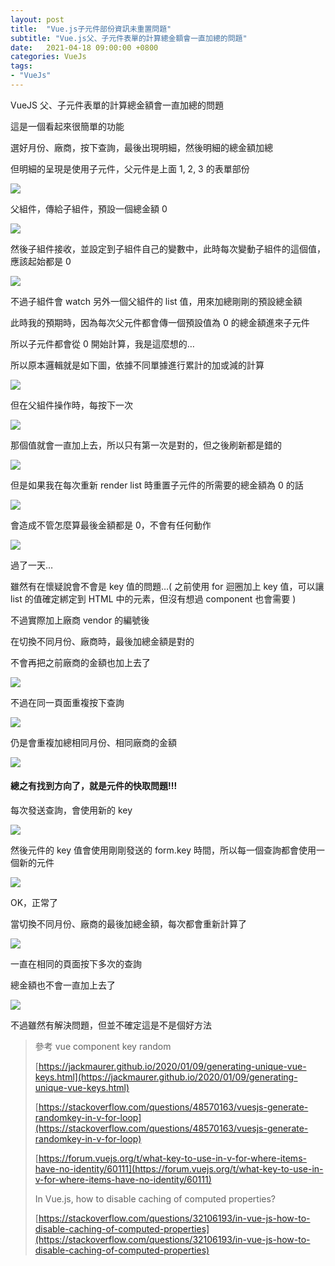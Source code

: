 ```yaml
---
layout: post
title:  "Vue.js子元件部份資訊未重置問題"
subtitle: "Vue.js父、子元件表單的計算總金額會一直加總的問題"
date:   2021-04-18 09:00:00 +0800
categories: VueJs
tags:
- "VueJs"
---
```


VueJS 父、子元件表單的計算總金額會一直加總的問題

這是一個看起來很簡單的功能

選好月份、廠商，按下查詢，最後出現明細，然後明細的總金額加總

但明細的呈現是使用子元件，父元件是上面 1, 2, 3 的表單部份

![](/images/medium/1__jgd9yK2__II__ohTIZkBR9NQ.png)

父組件，傳給子組件，預設一個總金額 0

![](/images/medium/1__2kuOHaNc9XSvCGndmS5H6Q.png)

然後子組件接收，並設定到子組件自己的變數中，此時每次變動子組件的這個值，應該起始都是 0

![](/images/medium/1__8Sfeyfp4PoXt0IauJfWMtA.png)

不過子組件會 watch 另外一個父組件的 list 值，用來加總剛剛的預設總金額

此時我的預期時，因為每次父元件都會傳一個預設值為 0 的總金額進來子元件

所以子元件都會從 0 開始計算，我是這麼想的…

所以原本邏輯就是如下圖，依據不同單據進行累計的加或減的計算

![](/images/medium/1__x86F2hYoVVDhQk7lQUfWzA.png)

但在父組件操作時，每按下一次

![](/images/medium/1__T10zVFk6Rrd__O__cGUplEBA.png)

那個值就會一直加上去，所以只有第一次是對的，但之後刷新都是錯的

![](/images/medium/1__kiEHipQzWJBeLFmZJn7FTw.png)

但是如果我在每次重新 render list 時重置子元件的所需要的總金額為 0 的話

![](/images/medium/1__13lkOKlgvquc____8YSDcmoA.png)

會造成不管怎麼算最後金額都是 0，不會有任何動作

![](/images/medium/1__4u4H5bm3fFlpjfZ8okgqrA.png)

過了一天…

雖然有在懷疑說會不會是 key 值的問題…( 之前使用 for 迴圈加上 key 值，可以讓 list 的值確定綁定到 HTML 中的元素，但沒有想過 component 也會需要 )

不過實際加上廠商 vendor 的編號後

在切換不同月份、廠商時，最後加總金額是對的

不會再把之前廠商的金額也加上去了

![](/images/medium/1____A5ieXlhmgIwUmkjDZVh8g.png)

不過在同一頁面重複按下查詢

![](/images/medium/1__KBKdolw0nrktllY__S5DLEQ.png)

仍是會重複加總相同月份、相同廠商的金額

![](/images/medium/1__wTN3wr3IpaBZZBKHp__5u__g.png)

#### 總之有找到方向了，就是元件的快取問題!!!

每次發送查詢，會使用新的 key

![](/images/medium/1__YJFQ0MyweSKLNUcq__QPL4g.png)

然後元件的 key 值會使用剛剛發送的 form.key 時間，所以每一個查詢都會使用一個新的元件

![](/images/medium/1__fvEbfJJlSPI8UYswnZgWtA.png)

OK，正常了

當切換不同月份、廠商的最後加總金額，每次都會重新計算了

![](/images/medium/1__AdzKT5YYCoOLGGphaooHTQ.png)

一直在相同的頁面按下多次的查詢

總金額也不會一直加上去了

![](/images/medium/1__j8y4uDWeI__FkBTVJcnmtxQ.png)

不過雖然有解決問題，但並不確定這是不是個好方法

> 參考
> vue component key random
>
> [https://jackmaurer.github.io/2020/01/09/generating-unique-vue-keys.html](https://jackmaurer.github.io/2020/01/09/generating-unique-vue-keys.html)
>
> [https://stackoverflow.com/questions/48570163/vuesjs-generate-randomkey-in-v-for-loop](https://stackoverflow.com/questions/48570163/vuesjs-generate-randomkey-in-v-for-loop)
>
> [https://forum.vuejs.org/t/what-key-to-use-in-v-for-where-items-have-no-identity/60111](https://forum.vuejs.org/t/what-key-to-use-in-v-for-where-items-have-no-identity/60111)
>
> In Vue.js, how to disable caching of computed properties?
>
> [https://stackoverflow.com/questions/32106193/in-vue-js-how-to-disable-caching-of-computed-properties](https://stackoverflow.com/questions/32106193/in-vue-js-how-to-disable-caching-of-computed-properties)
